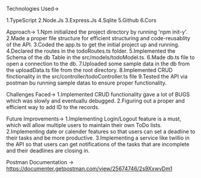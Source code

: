 Technologies Used->

1.TypeScript
2.Node.Js
3.Express.Js
4.Sqlite
5.Github
6.Cors

Approach->
1.Npm initialized the project directory by running 'npm init-y'.
2.Made a proper file structure for efficient structuring and code-reusablity of the API.
3.Coded the app.ts to get the initial project up and running.
4.Declared the routes in the todoRoutes.ts folder. 
5.Implemented the Schema of the db Table in the src/models/todoModel.ts.
6.Made db.ts file to open a connection to the db.
7.Uploaded some sample data in the db from the uploadData.ts file from the root directory.
8.Implemented CRUD finctionality in the src/controller/todoController.ts file
9.Tested the API via postman bu running sample datas to ensure proper functionality.

Challenges Faced->
1.Implemented CRUD functionality gave a lot of BUGS which was slowly and eventuallu debugged.
2.Figuring out a proper and efficient way to add ID to the records.

Future Improvements->
1.Implementing Login/Logout feature is a must, which will allow multiple users to maintain their own ToDo lists.
2.Implementing date or calender features so that users can set a deadline to their tasks and be more productive.
3.Implementing a service like twillio in the API so that users can get notifications of the tasks that are incomplete and their deadlines are closing in.

Postman Documentation -> https://documenter.getpostman.com/view/25674746/2s9XxwvDm1